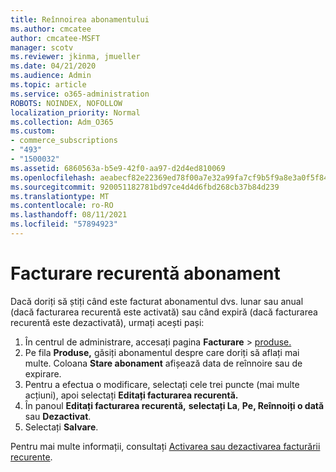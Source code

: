 ```yaml
---
title: Reînnoirea abonamentului
ms.author: cmcatee
author: cmcatee-MSFT
manager: scotv
ms.reviewer: jkinma, jmueller
ms.date: 04/21/2020
ms.audience: Admin
ms.topic: article
ms.service: o365-administration
ROBOTS: NOINDEX, NOFOLLOW
localization_priority: Normal
ms.collection: Adm_O365
ms.custom:
- commerce_subscriptions
- "493"
- "1500032"
ms.assetid: 6860563a-b5e9-42f0-aa97-d2d4ed810069
ms.openlocfilehash: aeabecf82e22369ed78f00a7e32a99fa7cf9b5f9a8e3a0f5f84ea68bdbc33642
ms.sourcegitcommit: 920051182781bd97ce4d4d6fbd268cb37b84d239
ms.translationtype: MT
ms.contentlocale: ro-RO
ms.lasthandoff: 08/11/2021
ms.locfileid: "57894923"
---
```

# <a name="subscription-recurring-billing"></a>Facturare recurentă abonament

Dacă doriți să știți când este facturat abonamentul dvs. lunar sau anual (dacă facturarea  recurentă este activată) sau când expiră (dacă facturarea recurentă este dezactivată), urmați acești pași: 
  
1. În centrul de administrare, accesați pagina **Facturare** \> [produse.](https://go.microsoft.com/fwlink/p/?linkid=842054)
2. Pe fila **Produse,** găsiți abonamentul despre care doriți să aflați mai multe. Coloana **Stare abonament** afișează data de reînnoire sau de expirare.
3. Pentru a efectua o modificare, selectați cele trei puncte (mai multe acțiuni), apoi selectați **Editați facturarea recurentă.**
4. În panoul **Editați facturarea recurentă,** **selectați La**, **Pe, Reînnoiți o dată** sau **Dezactivat**.
5. Selectați **Salvare**.

Pentru mai multe informații, consultați [Activarea sau dezactivarea facturării recurente](https://docs.microsoft.com/microsoft-365/commerce/subscriptions/renew-your-subscription).